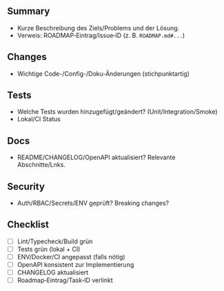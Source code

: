 ## Summary
- Kurze Beschreibung des Ziels/Problems und der Lösung.
- Verweis: ROADMAP‑Eintrag/Issue‑ID (z. B. `ROADMAP.md#...`)

## Changes
- Wichtige Code-/Config-/Doku-Änderungen (stichpunktartig)

## Tests
- Welche Tests wurden hinzugefügt/geändert? (Unit/Integration/Smoke)
- Lokal/CI Status

## Docs
- README/CHANGELOG/OpenAPI aktualisiert? Relevante Abschnitte/Lnks.

## Security
- Auth/RBAC/Secrets/ENV geprüft? Breaking changes?

## Checklist
- [ ] Lint/Typecheck/Build grün
- [ ] Tests grün (lokal + CI)
- [ ] ENV/Docker/CI angepasst (falls nötig)
- [ ] OpenAPI konsistent zur Implementierung
- [ ] CHANGELOG aktualisiert
- [ ] Roadmap‑Eintrag/Task‑ID verlinkt
